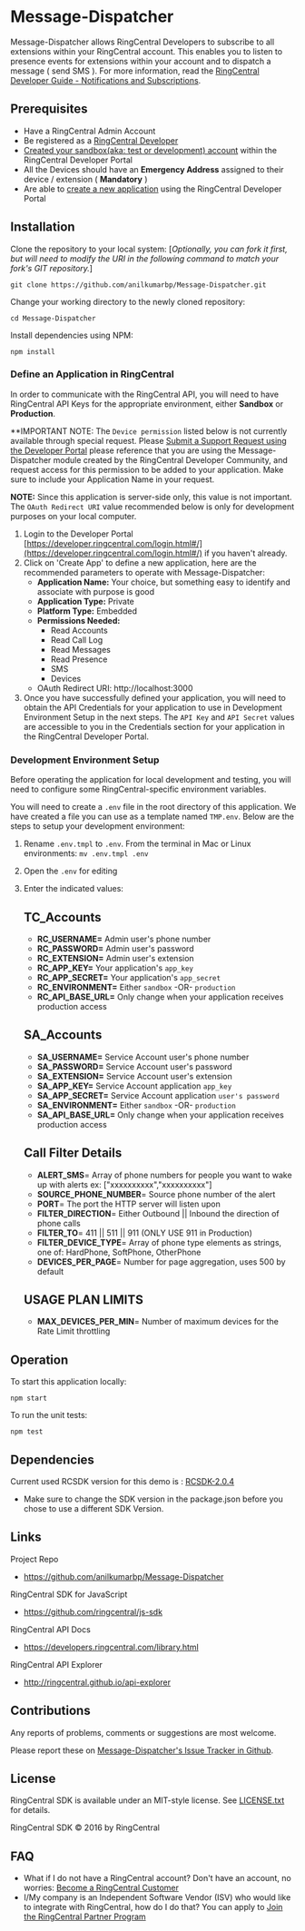 Message-Dispatcher
=======================

Message-Dispatcher allows RingCentral Developers to subscribe to all extensions within your RingCentral account. This enables you to listen to presence events for extensions within your account and to dispatch a message ( send SMS ). For more information, read the [RingCentral Developer Guide - Notifications and Subscriptions](https://developer.ringcentral.com/api-docs/latest/index.html#!#Notifications.html).

## Prerequisites

* Have a RingCentral Admin Account
* Be registered as a [RingCentral Developer](https://developers.ringcentral.com/)
* [Created your sandbox(aka: test or development) account](https://developer.ringcentral.com/library/tutorials/test-account.html) within the RingCentral Developer Portal
* All the Devices should have an **Emergency Address** assigned to their device / extension ( **Mandatory** )
* Are able to [create a new application](https://developer.ringcentral.com/my-account.html#/applications) using the RingCentral Developer Portal

## Installation

Clone the repository to your local system:
[_Optionally, you can fork it first, but will need to modify the URI in the following command to match your fork's GIT repository._]

```
git clone https://github.com/anilkumarbp/Message-Dispatcher.git
```

Change your working directory to the newly cloned repository:
```
cd Message-Dispatcher
```

Install dependencies using NPM:
```
npm install
```

### Define an Application in RingCentral

In order to communicate with the RingCentral API, you will need to have RingCentral API Keys for the appropriate environment, either **Sandbox** or **Production**.

**IMPORTANT NOTE: The `Device permission` listed below is not currently available through special request. Please [Submit a Support Request using the Developer Portal](https://developer.ringcentral.com/support.html) please reference that you are using the Message-Dispatcher module created by the RingCentral Developer Community, and request access for this permission to be added to your application. Make sure to include your Application Name in your request.

**NOTE:** Since this application is server-side only, this value is not important. The `OAuth Redirect URI` value recommended below is only for development purposes on your local computer. 

1. Login to the Developer Portal [https://developer.ringcentral.com/login.html#/](https://developer.ringcentral.com/login.html#/) if you haven't already.
2. Click on 'Create App' to define a new application, here are the recommended parameters to operate with Message-Dispatcher:
    * **Application Name:** Your choice, but something easy to identify and associate with purpose is good
    * **Application Type:** Private
    * **Platform Type:** Embedded
    * **Permissions Needed:**
        * Read Accounts
        * Read Call Log
        * Read Messages
        * Read Presence
        * SMS
        * Devices 
    * OAuth Redirect URI: http://localhost:3000
3. Once you have successfully defined your application, you will need to obtain the API Credentials for your application to use in Development Environment Setup in the next steps. The `API Key` and `API Secret` values are accessible to you in the Credentials section for your application in the RingCentral Developer Portal.


### Development Environment Setup

Before operating the application for local development and testing, you will need to configure some RingCentral-specific environment variables.

You will need to create a `.env` file in the root directory of this application. We have created a file you can use as a template named `TMP.env`. Below are the steps to setup your development environment:

1. Rename `.env.tmpl` to `.env`. From the terminal in Mac or Linux environments: `mv .env.tmpl .env`
2. Open the `.env` for editing
3. Enter the indicated values:

    ## TC_Accounts
    * **RC_USERNAME=** Admin user's phone number
    * **RC_PASSWORD=** Admin user's password 
    * **RC_EXTENSION=** Admin user's extension
    * **RC_APP_KEY=** Your application's `app_key`
    * **RC_APP_SECRET=** Your application's `app_secret`
    * **RC_ENVIRONMENT=** Either `sandbox` -OR- `production`
    * **RC_API_BASE_URL=** Only change when your application receives production access

    ## SA_Accounts
    * **SA_USERNAME=** Service Account user's phone number
    * **SA_PASSWORD=** Service Account user's password
    * **SA_EXTENSION=** Service Account user's extension
    * **SA_APP_KEY=** Service Account application `app_key`
    * **SA_APP_SECRET=** Service Account application `user's password`
    * **SA_ENVIRONMENT=** Either `sandbox` -OR- `production`
    * **SA_API_BASE_URL=** Only change when your application receives production access

    ## Call Filter Details
    * **ALERT_SMS**= Array of phone numbers for people you want to wake up with alerts  ex: ["xxxxxxxxxx","xxxxxxxxxx"]
    * **SOURCE_PHONE_NUMBER**= Source phone number of the alert
    * **PORT**= The port the HTTP server will listen upon
    * **FILTER_DIRECTION**= Either Outbound || Inbound the direction of phone calls
    * **FILTER_TO**= 411 || 511 || 911 (ONLY USE 911 in Production)
    * **FILTER_DEVICE_TYPE**= Array of phone type elements as strings, one of: HardPhone, SoftPhone, OtherPhone
    * **DEVICES_PER_PAGE**= Number for page aggregation, uses 500 by default

    ## USAGE PLAN LIMITS
    * **MAX_DEVICES_PER_MIN**= Number of maximum devices for the Rate Limit throttling


## Operation

To start this application locally:
```
npm start
```

To run the unit tests:
```
npm test
```

## Dependencies

Current used RCSDK version for this demo is :
[RCSDK-2.0.4](https://github.com/ringcentral/ringcentral-js/tree/2.0.4)
* Make sure to change the SDK version in the package.json before you chose to use a different SDK Version.


## Links

Project Repo

* https://github.com/anilkumarbp/Message-Dispatcher

RingCentral SDK for JavaScript

* https://github.com/ringcentral/js-sdk

RingCentral API Docs

* https://developers.ringcentral.com/library.html

RingCentral API Explorer

* http://ringcentral.github.io/api-explorer

## Contributions

Any reports of problems, comments or suggestions are most welcome.

Please report these on [Message-Dispatcher's Issue Tracker in Github](https://github.com/anilkumarbp/Message-Dispatcher/issues).

## License

RingCentral SDK is available under an MIT-style license. See [LICENSE.txt](LICENSE.txt) for details.

RingCentral SDK &copy; 2016 by RingCentral

## FAQ

* What if I do not have a RingCentral account? Don't have an account, no worries: [Become a RingCentral Customer](https://www.ringcentral.com/office/plansandpricing.html)
* I/My company is an Independent Software Vendor (ISV) who would like to integrate with RingCentral, how do I do that? You can apply to [Join the RingCentral Partner Program](http://www.ringcentral.com/partner/isvreseller.html)
